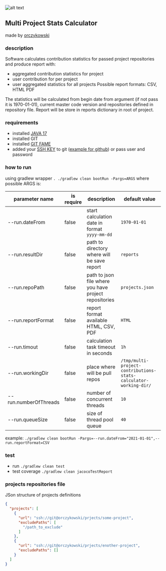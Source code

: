 ![alt text](https://orczykowski.pl/wp-content/uploads/2020/12/cropped-more-blue-logo.png "orczykowski.pl")

## Multi Project Stats Calculator

made by [orczykowski](http://orczykowski.pl)

### description
Software calculates contribution statistics for passed project repositories and produce report with:

- aggregated contribution statistics for project
- user contribution for per project
- user aggregated statistics for all projects Possible report formats: CSV, HTML PDF

The statistics will be calculated from begin date from argument (if not pass it is 1970-01-01), current master code version and repositories defined in repository file. Report will be store in reports
dictionary in root of project.

### requirements

- installed [JAVA 17](https://openjdk.java.net/projects/jdk/17/)
- installed GIT
- installed [GIT FAME](https://github.com/oleander/git-fame-rb)
- added your [SSH KEY](https://www.ssh.com/ssh/keygen/) to
  git ([example for github](https://docs.github.com/en/free-pro-team@latest/github/authenticating-to-github/adding-a-new-ssh-key-to-your-github-account))
  or pass user and password

### how to run

using gradlew wrapper ```. ./gradlew clean bootRun -Pargs=ARGS```
where possible ARGS is:

parameter name | is require | description | default value
--- | --- | --- | ---
--run.dateFrom | false | start calculation date in format `yyyy-mm-dd` | `1970-01-01`
--run.resultDir | false |  path to directory where will be save report | `reports`
--run.repoPath | false | path to json file where you have project repositories | `projects.json`
--run.reportFormat | false | report format available HTML, CSV, PDF | `HTML`
--run.timout | false |  calculation task timeout in seconds | `1h`
--run.workingDir | false |  place where will be pull repos | `/tmp/multi-project-contributions-stats-calculator-working-dir/`
--run.numberOfThreads | false |  number of concurrent threads | `10`
--run.queueSize | false |  size of thread pool queue | `40`

example:
`./gradlew clean bootRun -Pargs=--run.dateFrom="2021-01-01",--run.reportFormat=CSV`

### test

- run `./gradlew clean test`
- test coverage `./gradlew clean jacocoTestReport`

### projects repositories file

JSon structure of projects definitions

```json
{
  "projects": [
    {
      "url": "ssh://git@orczykowski/prjects/some-project",
      "excludePaths": [
        "/path_to_exclude"
      ]
    },
    {
      "url": "ssh://git@orczykowski/prjects/enother-project",
      "excludePaths": []
    }
  ]
}
```


